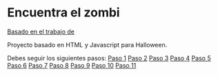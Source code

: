 # Encuentra el zombi

[Basado en el trabajo de](https://projects.raspberrypi.org/en/projects/wheres-zombie)

Proyecto basado en HTML y Javascript para Halloween.

Debes seguir los siguientes pasos:
[Paso 1](https://jolosan.github.io/encuentraZombi/es/step_1.html)
[Paso 2](https://jolosan.github.io/encuentraZombi/es/step_2.html)
[Paso 3](https://jolosan.github.io/encuentraZombi/es/step_3.html)
[Paso 4](https://jolosan.github.io/encuentraZombi/es/step_4.html)
[Paso 5](https://jolosan.github.io/encuentraZombi/es/step_5.html)
[Paso 6](https://jolosan.github.io/encuentraZombi/es/step_6.html)
[Paso 7](https://jolosan.github.io/encuentraZombi/es/step_7.html)
[Paso 8](https://jolosan.github.io/encuentraZombi/es/step_8.html)
[Paso 9](https://jolosan.github.io/encuentraZombi/es/step_9.html)
[Paso 10](https://jolosan.github.io/encuentraZombi/es/step_10.html)
[Paso 11](https://jolosan.github.io/encuentraZombi/es/step_11.html)